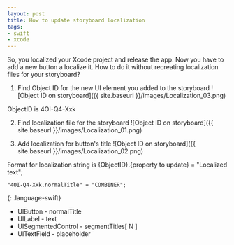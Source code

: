 ```yaml
---
layout: post
title: How to update storyboard localization
tags:
- swift
- xcode
---
```


So, you localized your Xcode project and release the app. Now you have to add a new button a localize it. 
How to do it without recreating localization files for your storyboard?

1. Find Object ID for the new UI element you added to the storyboard
![Object ID on storyboard]({{ site.baseurl }}/images/Localization_03.png)


ObjectID is 4OI-Q4-Xxk

2. Find localization file for the storyboard
![Object ID on storyboard]({{ site.baseurl }}/images/Localization_01.png)

3. Add localization for button's title 
![Object ID on storyboard]({{ site.baseurl }}/images/Localization_02.png)


Format for localization string is {ObjectID}.{property to update} = "Localized text";

```
"4OI-Q4-Xxk.normalTitle" = "COMBINER";
```
{: .language-swift}


* UIButton - normalTitle
* UILabel - text
* UISegmentedControl - segmentTitles[ N ]
* UITextField - placeholder
